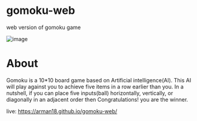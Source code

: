 # gomoku-web
web version of gomoku game

![image](https://user-images.githubusercontent.com/43715453/136309907-c656aca2-c8f0-47a2-8340-e57eb1a5e02d.png)


# About
Gomoku is a 10*10 board game based on Artificial intelligence(AI).
This AI will play against you to achieve five items in a row earlier than you. In a nutshell, if you can place five inputs(ball) horizontally, vertically, or diagonally in an adjacent order then Congratulations! you are the winner.

live: https://arman18.github.io/gomoku-web/
